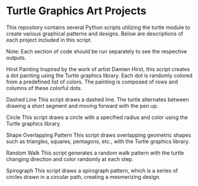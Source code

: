 # Turtle Graphics Art Projects
This repository contains several Python scripts utilizing the turtle module to create various graphical patterns and designs. Below are descriptions of each project included in this script.

Note: Each section of code should be run separately to see the respective outputs.

Hirst Painting
Inspired by the work of artist Damien Hirst, this script creates a dot painting using the Turtle graphics library. Each dot is randomly colored from a predefined list of colors. The painting is composed of rows and columns of these colorful dots.

Dashed Line
This script draws a dashed line. The turtle alternates between drawing a short segment and moving forward with the pen up.

Circle
This script draws a circle with a specified radius and color using the Turtle graphics library.

Shape Overlapping Pattern
This script draws overlapping geometric shapes such as triangles, squares, pentagons, etc., with the Turtle graphics library.

Random Walk
This script generates a random walk pattern with the turtle changing direction and color randomly at each step.

Spirograph
This script draws a spirograph pattern, which is a series of circles drawn in a circular path, creating a mesmerizing design.
